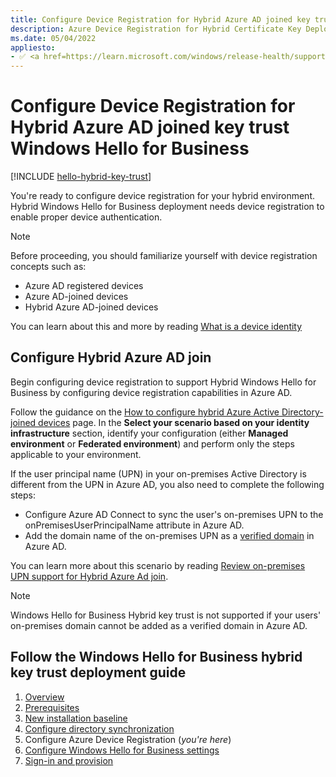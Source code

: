 ```yaml
---
title: Configure Device Registration for Hybrid Azure AD joined key trust Windows Hello for Business
description: Azure Device Registration for Hybrid Certificate Key Deployment (Windows Hello for Business)
ms.date: 05/04/2022
appliesto: 
- ✅ <a href=https://learn.microsoft.com/windows/release-health/supported-versions-windows-client target=_blank>Windows 10 and later</a>
---
```

# Configure Device Registration for Hybrid Azure AD joined key trust Windows Hello for Business

[!INCLUDE [hello-hybrid-key-trust](../../includes/hello-hybrid-key-trust.md)]

You're ready to configure device registration for your hybrid environment. Hybrid Windows Hello for Business deployment needs device registration to enable proper device authentication.

> [!NOTE]
> Before proceeding, you should familiarize yourself with device registration concepts such as:
> * Azure AD registered devices
> * Azure AD-joined devices
> * Hybrid Azure AD-joined devices
>
> You can learn about this and more by reading [What is a device identity](/azure/active-directory/devices/overview)

## Configure Hybrid Azure AD join

Begin configuring device registration to support Hybrid Windows Hello for Business by configuring device registration capabilities in Azure AD.

Follow the guidance on the [How to configure hybrid Azure Active Directory-joined devices](/azure/active-directory/devices/hybrid-azuread-join-plan) page. In the **Select your scenario based on your identity infrastructure** section, identify your configuration (either **Managed environment** or **Federated environment**) and perform only the steps applicable to your environment.

If the user principal name (UPN) in your on-premises Active Directory is different from the UPN in Azure AD, you also need to complete the following steps:

- Configure Azure AD Connect to sync the user's on-premises UPN to the onPremisesUserPrincipalName attribute in Azure AD.
- Add the domain name of the on-premises UPN as a [verified domain](/azure/active-directory/fundamentals/add-custom-domain) in Azure AD.

You can learn more about this scenario by reading [Review on-premises UPN support for Hybrid Azure Ad join](/azure/active-directory/devices/hybrid-azuread-join-plan#review-on-premises-ad-users-upn-support-for-hybrid-azure-ad-join).

> [!NOTE]
> Windows Hello for Business Hybrid key trust is not supported if your users' on-premises domain cannot be added as a verified domain in Azure AD.

## Follow the Windows Hello for Business hybrid key trust deployment guide

1. [Overview](hello-hybrid-cert-trust.md)
2. [Prerequisites](hello-hybrid-cert-trust-prereqs.md)
3. [New installation baseline](hello-hybrid-key-new-install.md)
4. [Configure directory synchronization](hello-hybrid-key-trust-dirsync.md)
5. Configure Azure Device Registration (*you're here*)
6. [Configure Windows Hello for Business settings](hello-hybrid-key-whfb-settings.md)
7. [Sign-in and provision](hello-hybrid-key-whfb-provision.md)
